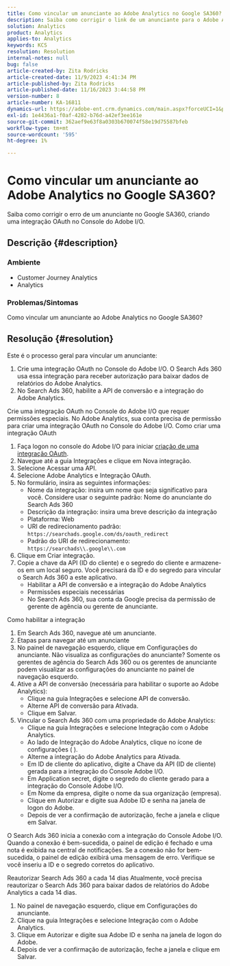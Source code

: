 ```yaml
---
title: Como vincular um anunciante ao Adobe Analytics no Google SA360?
description: Saiba como corrigir o link de um anunciante para o Adobe Analytics.
solution: Analytics
product: Analytics
applies-to: Analytics
keywords: KCS
resolution: Resolution
internal-notes: null
bug: false
article-created-by: Zita Rodricks
article-created-date: 11/9/2023 4:41:34 PM
article-published-by: Zita Rodricks
article-published-date: 11/16/2023 3:44:58 PM
version-number: 8
article-number: KA-16811
dynamics-url: https://adobe-ent.crm.dynamics.com/main.aspx?forceUCI=1&pagetype=entityrecord&etn=knowledgearticle&id=4b21d7d5-1e7f-ee11-8179-6045bd006b3d
exl-id: 1e4436a1-f0af-4282-b76d-a42ef3ee161e
source-git-commit: 362aef9e63f8a0303b670074f58e19d75587bfeb
workflow-type: tm+mt
source-wordcount: '595'
ht-degree: 1%

---
```


# Como vincular um anunciante ao Adobe Analytics no Google SA360?


Saiba como corrigir o erro de um anunciante no Google SA360, criando uma integração OAuth no Console do Adobe I/O.

## Descrição {#description}


### <b>Ambiente</b>

- Customer Journey Analytics
- Analytics




### <b>Problemas/Sintomas</b>

Como vincular um anunciante ao Adobe Analytics no Google SA360?


## Resolução {#resolution}


Este é o processo geral para vincular um anunciante:

1. Crie uma integração OAuth no Console do Adobe I/O. O Search Ads 360 usa essa integração para receber autorização para baixar dados de relatórios do Adobe Analytics.
2. No Search Ads 360, habilite a API de conversão e a integração do Adobe Analytics.


Crie uma integração OAuth no Console do Adobe I/O que requer permissões especiais. No Adobe Analytics, sua conta precisa de permissão para criar uma integração OAuth no Console do Adobe I/O. Como criar uma integração OAuth

1. Faça logon no console do Adobe I/O para iniciar [criação de uma integração OAuth](https://developer.adobe.com/developer-console/docs/guides/#!AdobeDocs/adobeio-auth/master/AuthenticationOverview/OAuthIntegration.md).
2. Navegue até a guia Integrações e clique em Nova integração.
3. Selecione Acessar uma API.
4. Selecione Adobe Analytics e Integração OAuth.
5. No formulário, insira as seguintes informações:
   - Nome da integração: insira um nome que seja significativo para você. Considere usar o seguinte padrão: Nome do anunciante do Search Ads 360
   - Descrição da integração: insira uma breve descrição da integração
   - Plataforma: Web
   - URI de redirecionamento padrão: `https://searchads.google.com/ds/oauth_redirect`
   - Padrão do URI de redirecionamento: `https://searchads\\.google\\.com`
6. Clique em Criar integração.
7. Copie a chave da API (ID do cliente) e o segredo do cliente e armazene-os em um local seguro. Você precisará da ID e do segredo para vincular o Search Ads 360 a este aplicativo.
   - Habilitar a API de conversão e a integração do Adobe Analytics
   - Permissões especiais necessárias
   - No Search Ads 360, sua conta da Google precisa da permissão de gerente de agência ou gerente de anunciante.


Como habilitar a integração

1. Em Search Ads 360, navegue até um anunciante.
2. Etapas para navegar até um anunciante
3. No painel de navegação esquerdo, clique em Configurações do anunciante.    Não visualiza as configurações do anunciante? Somente os gerentes de agência do Search Ads 360 ou os gerentes de anunciante podem visualizar as configurações do anunciante no painel de navegação esquerdo.
4. Ative a API de conversão (necessária para habilitar o suporte ao Adobe Analytics):
   - Clique na guia Integrações e selecione API de conversão.
   - Alterne API de conversão para Ativada.
   - Clique em Salvar.
5. Vincular o Search Ads 360 com uma propriedade do Adobe Analytics:
   - Clique na guia Integrações e selecione Integração com o Adobe Analytics.
   - Ao lado de Integração do Adobe Analytics, clique no ícone de configurações ( ).
   - Alterne a integração do Adobe Analytics para Ativada.
   - Em ID de cliente do aplicativo, digite a Chave da API (ID de cliente) gerada para a integração do Console Adobe I/O.
   - Em Application secret, digite o segredo do cliente gerado para a integração do Console Adobe I/O.
   - Em Nome da empresa, digite o nome da sua organização (empresa).
   - Clique em Autorizar e digite sua Adobe ID e senha na janela de logon do Adobe.
   - Depois de ver a confirmação de autorização, feche a janela e clique em Salvar.


O Search Ads 360 inicia a conexão com a integração do Console Adobe I/O. Quando a conexão é bem-sucedida, o painel de edição é fechado e uma nota é exibida na central de notificações. Se a conexão não for bem-sucedida, o painel de edição exibirá uma mensagem de erro. Verifique se você inseriu a ID e o segredo corretos do aplicativo.

Reautorizar Search Ads 360 a cada 14 dias Atualmente, você precisa reautorizar o Search Ads 360 para baixar dados de relatórios do Adobe Analytics a cada 14 dias.

1. No painel de navegação esquerdo, clique em Configurações do anunciante.
2. Clique na guia Integrações e selecione Integração com o Adobe Analytics.
3. Clique em Autorizar e digite sua Adobe ID e senha na janela de logon do Adobe.
4. Depois de ver a confirmação de autorização, feche a janela e clique em Salvar.
